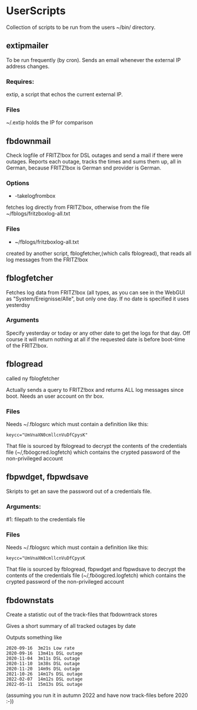 # UserScripts
Collection of scripts to be run from
the users ~/bin/ directory.

## extipmailer
To be run frequently (by cron).
Sends an email whenever the external IP address changes.
### Requires:
extip, a script that echos
the current external IP.
### Files
~/.extip holds the IP for comparison

## fbdownmail
Check logfile of FRITZ!box for
DSL outages and send a mail if there
were outages. Reports each outage,
tracks the times and sums them up, all in German, because FRITZ!box is German snd provider is German.
### Options
- -takelogfrombox


fetches log directly from FRITZ!box, otherwise from the file
~/fblogs/fritzboxlog-all.txt

### Files
- ~/fblogs/fritzboxlog-all.txt

created by another script, fblogfetcher,(which calls fblogread), that reads all log messages from the FRITZ!box

## fblogfetcher
Fetches log data from FRITZ!box (all types, as you can see in the WebGUI as "System/Ereignisse/Alle", but only one day. If no date is specified it uses yesterdsy 

### Arguments

Specify yesterday or today or any other date to get the logs for that day. Off course it will return nothing at all if the requested date is before boot-time of the FRITZ!box.

## fblogread
called ny fblogfetcher 

Actually sends a query to FRITZ!box and returns ALL log messages since boot. Needs an user account on thr box.

### Files
Needs ~/.fblogsrc which must contain
a definition like this:

`keycc="UmVnaXN0cmllcnVuDfCpysK"`

That file is sourced by fblogread
to decrypt the contents of the 
credentials file (~/,fböogcred.logfetch) which
contains the crypted password
of the non-privileged account


## fbpwdget, fbpwdsave

Skripts to get an save the password 
out of a credentials file.

### Arguments:
#1: filepath to the credentials file

### Files
Needs ~/.fblogsrc which must contain
a definition like this:

`keycc="UmVnaXN0cmllcnVuDfCpysK`

That file is sourced by fblogread,
fbpwdget and fbpwdsave to decrypt 
the contents of the credentials file (~/,fböogcred.logfetch) which
contains the crypted password
of the non-privileged account

## fbdownstats
Create a statistic out of
the track-files that 
fbdowntrack stores

Gives a short summary of all tracked outages by date

Outputs something like

    2020-09-16  3m21s Low rate
    2020-09-16  13m41s DSL outage
    2020-11-04  3m11s DSL outage
    2020-11-10  1m38s DSL outage
    2020-11-20  14m9s DSL outage
    2021-10-26  14m17s DSL outage
    2022-02-07  14m12s DSL outage
    2022-05-11  15m13s DSL outage


(assuming you run it in autumn
2022 and have now track-files
before 2020 :-))
